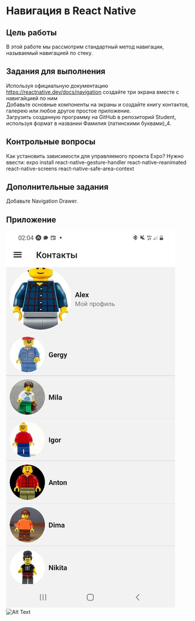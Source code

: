 # Навигация в React Native
## Цель работы
В этой работе мы рассмотрим стандартный метод навигации, называемый навигацией по стеку. 
## Задания для выполнения
Используя официальную документацию https://reactnative.dev/docs/navigation создайте три экрана вместе с навигайцией по ним  
Добавьте основные компоненты на экраны и создайте книгу контактов, галерею или любое другое простое приложение.  
Загрузить созданную программу на GitHub в репозиторий Student, используя формат в названии Фамилия (латинскими буквами)_4.  
## Контрольные вопросы
Как установить зависимости для управляемого проекта Expo?
Нужно ввести: expo install react-native-gesture-handler react-native-reanimated react-native-screens react-native-safe-area-context
## Дополнительные задания
Добавьте Navigation Drawer.  
## Приложение
![Alt Text](https://github.com/dvaisluk/Android/blob/main/CD%202.4%20%D0%9D%D0%B0%D0%B2%D0%B8%D0%B3%D0%B0%D1%86%D0%B8%D1%8F%20%D0%B2%20React%20Native/ph/photo_2022-04-22_12-20-42.jpg?raw=true)
![Alt Text]()
